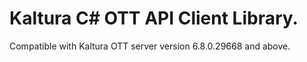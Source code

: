 # Kaltura C# OTT API Client Library.
Compatible with Kaltura OTT server version 6.8.0.29668 and above.
